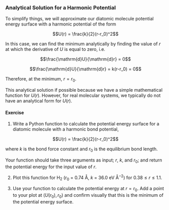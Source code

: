 ### Analytical Solution for a Harmonic Potential

To simplify things, we will approximate our diatomic molecule potential energy surface with a harmonic potential of the form

$$U(r) = \frac{k}{2}(r-r_0)^2$$

In this case, we can find the minimum analytically by finding the value of $r$ at which the derivative of $U$ is equal to zero, i.e.

$$\frac{\mathrm{d}U}{\mathrm{d}r} = 0$$

$$\frac{\mathrm{d}U}{\mathrm{d}r} = k(r-r_0) = 0$$

Therefore, at the minimum, $r = r_0$.

This analytical solution if possible because we have a simple mathematical function for $U(r)$. However, for real molecular systems, we typically do not have an analytical form for $U(r)$.

#### Exercise

1. Write a Python function to calculate the potential energy surface for a diatomic molecule with a harmonic bond potential,

$$U(r) = \frac{k}{2}(r-r_0)^2$$

where $k$ is the bond force constant and $r_0$ is the equilibrium bond length.

Your function should take three arguments as input; $r$, $k$, and $r_0$; and return the potential energy for the input value of $r$.

2. Plot this function for H<sub>2</sub> ($r_0$ = 0.74 &#8491;, $k$ = 36.0 eV &angst;<sup>&minus;2</sup>) for $0.38\leq r \leq 1.1$.

3. Use your function to calculate the potential energy at $r=r_0$. Add a point to your plot at $(U(r_0), r_0)$ and confirm visually that this is the minimum of the potential energy surface.

